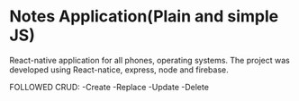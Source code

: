 # Notes Application(Plain and simple JS)

React-native application for all phones, operating systems. The project was developed using React-natice, express, node and firebase.


FOLLOWED CRUD:
-Create
-Replace
-Update
-Delete
